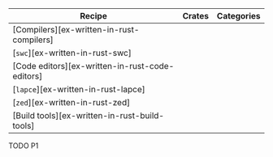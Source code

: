 | Recipe | Crates | Categories |
|--------|--------|------------|
| [Compilers][ex-written-in-rust-compilers] |  |  |
| [`swc`][ex-written-in-rust-swc] |  |  |
| [Code editors][ex-written-in-rust-code-editors] |  |  |
| [`lapce`][ex-written-in-rust-lapce] |  |  |
| [`zed`][ex-written-in-rust-zed] |  |  |
| [Build tools][ex-written-in-rust-build-tools] |  |  |

<div class="hidden">
TODO P1
</div>
